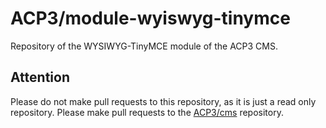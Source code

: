 # ACP3/module-wyiswyg-tinymce
Repository of the WYSIWYG-TinyMCE module of the ACP3 CMS.

## Attention
Please do not make pull requests to this repository, as it is just a read only repository.
Please make pull requests to the [ACP3/cms](https://github.com/ACP3/cms.git) repository.
